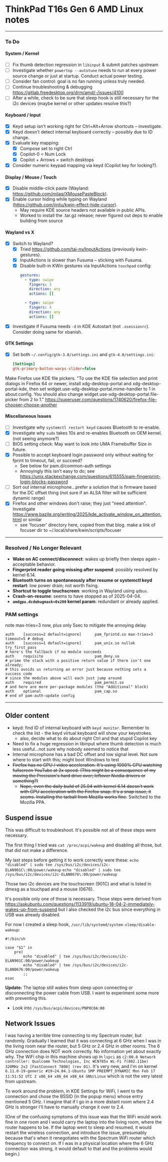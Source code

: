 # ThinkPad T16s Gen 6 AMD Linux notes
---

### To Do

#### System / Kernel
- [ ] Fix thumb detection regression in `libinput` & submit patches upstream
- [ ] Investigate whether `powertop --autotune` needs to run at every power source change or just at startup. Conduct actual power testing.
- [ ] Consider fan control: goal is no fan running unless truly needed.
- [ ] Continue troubleshooting & debugging https://gitlab.freedesktop.org/drm/amd/-/issues/4100
- [ ] After a while, check to be sure that sleep hook is still necessary for the i2c devices (maybe kernel or other updates resolve this?)

#### Keyboard / Input
- [x] Keyd setup isn't working right for Ctrl+Alt+Arrow shortcuts – investigate.
- [x] Keyd doesn't detect internal keyboard correctly – possibly due to ID change.
- [x] Evaluate key mapping:
  - [x] Compose set to right Ctrl
  - [x] Copilot-0 = Num Lock
  - [x] Copilot + Arrows = switch desktops
- [x] Consider numeric keypad mapping via keyd (Copilot key for locking?).

#### Display / Mouse / Touch
- [x] Disable middle-click paste (Wayland: https://github.com/milaq/XMousePasteBlock).
- [x] Enable cursor hiding while typing on Wayland (https://github.com/jinliu/kwin-effect-hide-cursor).
  - May require KDE source headers not available in public APIs.
  - Worked to install the .tar.gz release; never figured out deps to enable building from source

#### Wayland vs X
- [x] Switch to Wayland?
  - [x] Tried https://github.com/taj-ny/InputActions (previously kwin-gestures).
  - [x] InputActions is slower than Fusuma – sticking with Fusuma.
  - [x] Disable built-in KWin gestures via InputActions `touchpad` config:
    ```yaml
    gestures:
      - type: swipe
        fingers: 3
        direction: any
        actions: []

      - type: swipe
        fingers: 4
        direction: any
        actions: []
    ```

- [x] Investigate if Fusuma needs `-d` in KDE Autostart (not `.xsessionrc`). Consider doing same for xbanish.

#### GTK Settings
- [x] Set both `~/.config/gtk-3.0/settings.ini` and `gtk-4.0/settings.ini`:
    ```ini
    [Settings]
    gtk-primary-button-warps-slider=false
    ```
Make Firefox use KDE file pickers. "To use the KDE file selection and print dialogs in Firefox 64 or newer, install xdg-desktop-portal and xdg-desktop-portal-kde, then set widget.use-xdg-desktop-portal.mime-handler to 1 in about:config. You should also change widget.use-xdg-desktop-portal.file-picker from 2 to 1." https://superuser.com/questions/1740620/firefox-file-chooser-choose-another

#### Miscellaneous Issues
- [ ] Investigate why `systemctl restart keyd` causes Bluetooth to re-enable.
- [x] Investigate why `sudo` takes 10s and re-enables Bluetooth on OEM kernel. (not seeing anymore?)
- [ ] BIOS setting check: May want to look into UMA Framebuffer Size in future.
- [x] Possible to accept keyboard login password only without waiting for fprint to timeout, fail, or succeed?
  - See below for pam.d/common-auth settings
  - Annoyingly this isn't easy to do; see https://unix.stackexchange.com/questions/615555/pam-fingerprint-login-blocks-password
- [ ] Sort out internal microphone...prefer a solution that is firmware based for the DC offset thing (not sure if an ALSA filter will be sufficient dynamic range)
- [x] Firefox and other windows don't raise; they just "need attention". Investigate https://www.bazile.org/writing/2025/kde_activate_window_on_attention.html or similar
  - see 'focuser' directory here, copied from that blog. make a link of focuser dir to ~/.local/share/kwin/scripts/focuser
---
### Resolved / No Longer Relevant
- **Wake on AC connect/disconnect**: wakes up briefly then sleeps again – acceptable behavior.
- **Fingerprint reader going missing after suspend**: possibly resolved by kernel 6.14.
- **Bluetooth turns on spontaneously after resume or systemctl keyd restart**: low power drain; not worth fixing.
- **Shortcut to toggle touchscreen**: working in Wayland using `qdbus`.
- **Crash-on-resume**: seems to have stopped as of 2025-04-04.
- **`amdgpu.dcdebugmask=0x200` kernel param**: redundant or already applied.

### PAM settings
note max-tries=3 now, plus only 5sec to mitigate the annoying delay
```
auth    [success=2 default=ignore]      pam_fprintd.so max-tries=3 timeout=5 # debug
auth    [success=1 default=ignore]      pam_unix.so nullok try_first_pass
# here's the fallback if no module succeeds
auth    requisite                       pam_deny.so
# prime the stack with a positive return value if there isn't one already;
# this avoids us returning an error just because nothing sets a success code
# since the modules above will each just jump around
auth    required                        pam_permit.so
# and here are more per-package modules (the "Additional" block)
auth    optional                        pam_cap.so 
# end of pam-auth-update config
```

---

## Older content

- keyd: find ID of internal keyboard with `keyd monitor`. Remember to check the list - the keyd virtual keyboard will show your keystrokes.
  - also, decide what to do about right Ctrl and that stupid Copilot key
- Need to fix a huge regression in libinput where thumb detection is much less useful...not sure why nobody seemed to notice that
- Internal microphone has a bad DC offset and low signal level. Not sure where to start with this; might boot Windows to test
- ~~Firefox has no GPU / video acceleration. It's using 1000% CPU watching fullscreen YouTube at 2x speed. (This might be a consequence of my moving the Precision's hard drive over; leftover Nvidia drivers or something?)~~
  - ~~Nope, even the daily build of 25.04 with kernel 6.14 doesn't work with GPU acceleration with the Firefox snap. It's a snap issue, it seems. Installing the tarball from Mozilla works fine.~~ Switched to the Mozilla PPA.

## Suspend issue
This was difficult to troubleshoot. It's possible not all of these steps were necessary.

The first thing I tried was `cat /proc/acpi/wakeup` and disabling all those, but that did not make a difference.

My last steps before getting it to work correctly were these:
`echo "disabled" | sudo tee /sys/bus/i2c/devices/i2c-ELAN901C\:00/power/wakeup`
`echo "disabled" | sudo tee /sys/bus/i2c/devices/i2c-ELAN0676\:00/power/wakeup`

Those two i2c devices are the touchscreen (901C) and what is listed in dmesg as a touchpad and a mouse (0676).

It's possible only one of those is necessary. Those steps were derived from https://askubuntu.com/questions/1133919/ubuntu-18-04-2-immediately-wakes-up-from-suspend but I also checked the i2c bus since everything in USB was already disabled.

For now I created a sleep hook, `/usr/lib/systemd/system-sleep/disable-wakeup`:

```
#!/bin/sh

case "$1" in
    pre)
        echo "disabled" | tee /sys/bus/i2c/devices/i2c-ELAN901C:00/power/wakeup
        echo "disabled" | tee /sys/bus/i2c/devices/i2c-ELAN0676:00/power/wakeup
        ;;
esac
```

**Update:** The laptop still wakes from sleep upon connecting or disconnecting the power cable from USB. I want to experiment some more with preventing this.
- Look into `/sys/bus/acpi/devices/PNP0C0A:00`

## Network Issues

I was having a terrible time connecting to my Spectrum router, but randomly. Gradually I learned that it was connecting at 6 GHz when I was in the living room near the router, but 5 GHz or 2.4 GHz in other rooms. The 6 GHz connection does NOT work correctly. No information yet about exactly why. The WiFi chip in this machine shows up in `lspci` as `c2:00.0 Network controller: Qualcomm Technologies, Inc WCN785x Wi-Fi 7(802.11be) 320MHz 2x2 [FastConnect 7800] (rev 01)`. It's very new, and I'm on kernel `6.11.0-19-generic #19~24.04.1-Ubuntu SMP PREEMPT_DYNAMIC Mon Feb 17 11:51:52 UTC 2 x86_64 x86_64 x86_64 GNU/Linux` which is not the very latest from upstream.

To work around the problem, in KDE Settings for WiFi, I went to the connection and chose the BSSID (in the popup menu) whose entry mentioned 5 GHz. I imagine that if I go in a more distant room where 2.4 GHz is stronger I'll have to manually change it over to 2.4.

(One of the confusing symptoms of this issue was that the WiFi would work fine in one room and I would carry the laptop into the living room, where the router happens to be. If the laptop went to sleep and resumed, it would restart the wireless connection, and introduce the issue, presumably because that's when it renegotiates with the Spectrum WiFi router which frequency to connect on. If I was in a physical location where the 6 GHz connection was strong, it would default to that and the problems would begin.)
